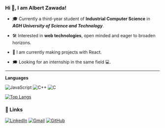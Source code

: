 <h3>Hi 👋, I am Albert Zawada!</h3>

- 🎓 Currently a third-year student of <b>Industrial Computer Science</b> in <b><i>AGH University of Science and Technology</i></b>. 

- 🛠 Interested in <b>web technologies</b>, open minded and eager to broaden horizons.

- 🌱 I am currently making projects with React.

- 🗯️ Looking for an internship in the same field 💻.
<hr>


<b>Languages</b>


![JavaScript](https://img.shields.io/badge/javascript-%23323330.svg?style=for-the-badge&logo=javascript&logoColor=%23F7DF1E)
![C++](https://img.shields.io/badge/c++-%2300599C.svg?style=for-the-badge&logo=c%2B%2B&logoColor=white)
![C](https://img.shields.io/badge/c-%2300599C.svg?style=for-the-badge&logo=c&logoColor=white)


[![Top Langs](https://github-readme-stats.vercel.app/api/top-langs/?username=albizaw&hide_progress=true)](https://github.com/anuraghazra/github-readme-stats)


<h3>🔗 Links</h3>

<a href="https://www.linkedin.com/in/albert-zawada-28aa11200/" target="_blank">![LinkedIn](https://img.shields.io/badge/linkedin-%230077B5.svg?style=for-the-badge&logo=linkedin&logoColor=white)</a>
[![Gmail](https://img.shields.io/badge/Gmail-D14836?style=for-the-badge&logo=gmail&logoColor=white)](mailto:albertzawada@interia.pl)
<a href="https://github.com/albizaw" target="_blank">![GitHub](https://img.shields.io/badge/github-%23121011.svg?style=for-the-badge&logo=github&logoColor=white)</a>
<!--
**albizaw/albizaw** is a ✨ _special_ ✨ repository because its `README.md` (this file) appears on your GitHub profile.

Here are some ideas to get you started:

- 🔭 I’m currently working on ...
- 🌱 I’m currently learning ...
- 👯 I’m looking to collaborate on ...
- 🤔 I’m looking for help with ...
- 💬 Ask me about ...
- 📫 How to reach me: ...
- 😄 Pronouns: ...
- ⚡ Fun fact: ...
-->
